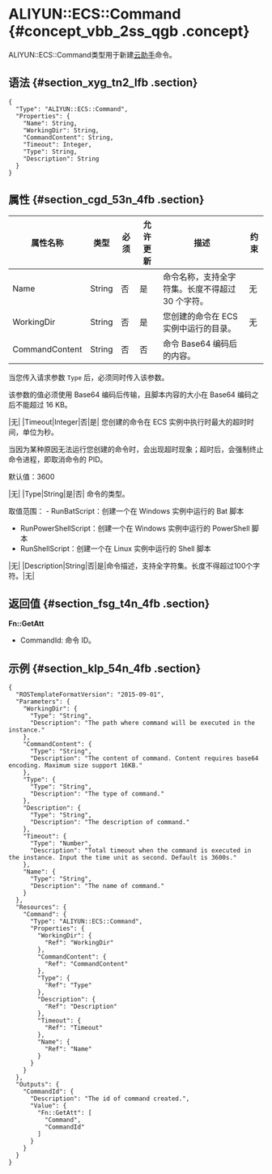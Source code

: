 # ALIYUN::ECS::Command {#concept_vbb_2ss_qgb .concept}

ALIYUN::ECS::Command类型用于新建[云助手](https://www.alibabacloud.com/help/doc-detail/64601.htm)命令。

## 语法 {#section_xyg_tn2_lfb .section}

``` {#codeblock_y9l_vqj_3h0 .language-json}
{
  "Type": "ALIYUN::ECS::Command",
  "Properties": {
    "Name": String,
    "WorkingDir": String,
    "CommandContent": String,
    "Timeout": Integer,
    "Type": String,
    "Description": String
  }
}
```

## 属性 {#section_cgd_53n_4fb .section}

|属性名称|类型|必须|允许更新|描述|约束|
|----|--|--|----|--|--|
|Name|String|否|是|命令名称，支持全字符集。长度不得超过 30 个字符。|无|
|WorkingDir|String|否|是|您创建的命令在 ECS 实例中运行的目录。|无|
|CommandContent|String|否|否| 命令 Base64 编码后的内容。

 当您传入请求参数 `Type` 后，必须同时传入该参数。

 该参数的值必须使用 Base64 编码后传输，且脚本内容的大小在 Base64 编码之后不能超过 16 KB。

 |无|
|Timeout|Integer|否|是| 您创建的命令在 ECS 实例中执行时最大的超时时间，单位为秒。

 当因为某种原因无法运行您创建的命令时，会出现超时现象；超时后，会强制终止命令进程，即取消命令的 PID。

 默认值：3600

 |无|
|Type|String|是|否| 命令的类型。

 取值范围： -   RunBatScript：创建一个在 Windows 实例中运行的 Bat 脚本
-   RunPowerShellScript：创建一个在 Windows 实例中运行的 PowerShell 脚本
-   RunShellScript：创建一个在 Linux 实例中运行的 Shell 脚本

 |无|
|Description|String|否|是|命令描述，支持全字符集。长度不得超过100个字符。|无|

## 返回值 {#section_fsg_t4n_4fb .section}

**Fn::GetAtt**

-   CommandId: 命令 ID。

## 示例 {#section_klp_54n_4fb .section}

``` {#codeblock_ngp_e83_u7r}
{
  "ROSTemplateFormatVersion": "2015-09-01",
  "Parameters": {
    "WorkingDir": {
      "Type": "String",
      "Description": "The path where command will be executed in the instance."
    },
    "CommandContent": {
      "Type": "String",
      "Description": "The content of command. Content requires base64 encoding. Maximum size support 16KB."
    },
    "Type": {
      "Type": "String",
      "Description": "The type of command."
    },
    "Description": {
      "Type": "String",
      "Description": "The description of command."
    },
    "Timeout": {
      "Type": "Number",
      "Description": "Total timeout when the command is executed in the instance. Input the time unit as second. Default is 3600s."
    },
    "Name": {
      "Type": "String",
      "Description": "The name of command."
    }
  },
  "Resources": {
    "Command": {
      "Type": "ALIYUN::ECS::Command",
      "Properties": {
        "WorkingDir": {
          "Ref": "WorkingDir"
        },
        "CommandContent": {
          "Ref": "CommandContent"
        },
        "Type": {
          "Ref": "Type"
        },
        "Description": {
          "Ref": "Description"
        },
        "Timeout": {
          "Ref": "Timeout"
        },
        "Name": {
          "Ref": "Name"
        }
      }
    }
  },
  "Outputs": {
    "CommandId": {
      "Description": "The id of command created.",
      "Value": {
        "Fn::GetAtt": [
          "Command",
          "CommandId"
        ]
      }
    }
  }
}
```

